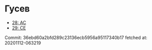 # Гусев
- [28: AC](28.md)
- [29: CE](29.md)

Commit: 36ebd60a2bfd289c23136ecb5956a95117340b17
 fetched at: 20201112-063219

